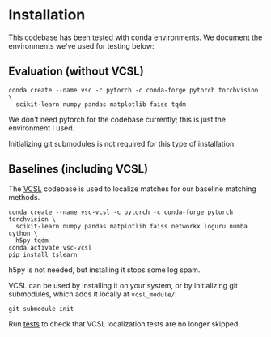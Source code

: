 # Installation

This codebase has been tested with conda environments.
We document the environments we've used for testing below:

## Evaluation (without VCSL)

```
conda create --name vsc -c pytorch -c conda-forge pytorch torchvision \
  scikit-learn numpy pandas matplotlib faiss tqdm
```

We don't need pytorch for the codebase currently; this is just the environment I used.

Initializing git submodules is not required for this type of installation.

## Baselines (including VCSL)

The [VCSL](https://github.com/alipay/VCSL) codebase is used to localize matches for our baseline matching methods.

```
conda create --name vsc-vcsl -c pytorch -c conda-forge pytorch torchvision \
  scikit-learn numpy pandas matplotlib faiss networkx loguru numba cython \
  h5py tqdm
conda activate vsc-vcsl
pip install tslearn
```

h5py is not needed, but installing it stops some log spam.

VCSL can be used by installing it on your system, or by initializing
git submodules, which adds it locally at `vcsl_module/`:
```
git submodule init
```

Run [tests](testing.md) to check that VCSL localization tests are no longer skipped.

